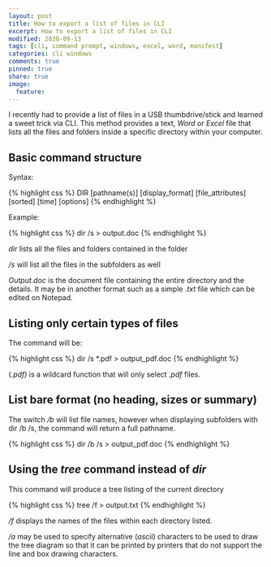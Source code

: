 ```yaml
---
layout: post
title: How to export a list of files in CLI
excerpt: How to export a list of files in CLI
modified: 2020-09-13
tags: [cli, command prompt, windows, excel, word, manifest]
categories: cli windows
comments: true
pinned: true
share: true
image:
  feature:
---
```


I recently had to provide a list of files in a USB thumbdrive/stick and learned a sweet trick via CLI. This method provides a text, *Word* or *Excel* file that lists all the files and folders inside a specific directory within your computer.

## Basic command structure

Syntax:

{% highlight css %}
DIR [pathname(s)] [display_format] [file_attributes] [sorted] [time] [options]
{% endhighlight %}

Example:

{% highlight css %}
dir /s > output.doc
{% endhighlight %}

*dir* lists all the files and folders contained in the folder

*/s* will list all the files in the subfolders as well

*Output.doc* is the document file containing the entire directory and the details. It may be in another format such as a simple *.txt* file which can be edited on Notepad.

## Listing only certain types of files

The command will be:

{% highlight css %}
dir /s *.pdf > output_pdf.doc
{% endhighlight %}

(*.pdf)* is a wildcard function that will only select *.pdf* files.

## List bare format (no heading, sizes or summary)

The switch */b* will list file names, however when displaying subfolders with dir /b /s, the command will return a full pathname.

{% highlight css %}
dir /b /s > output_pdf.doc
{% endhighlight %}

## Using the *tree* command instead of *dir*

This command will produce a tree listing of the current directory

{% highlight css %}
tree /f > output.txt
{% endhighlight %}

*/f* displays the names of the files within each directory listed.

*/a* may be used to specify alternative (*ascii*) characters to be used to draw the tree diagram so that it can be printed by printers that do not support the line and box drawing characters.